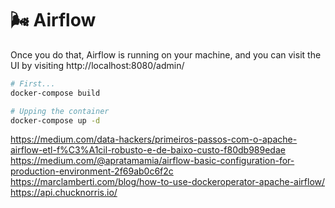 # 🌬 Airflow

Once you do that, Airflow is running on your machine, and you can visit the UI by visiting http://localhost:8080/admin/

```bash
# First...
docker-compose build

# Upping the container
docker-compose up -d
```

https://medium.com/data-hackers/primeiros-passos-com-o-apache-airflow-etl-f%C3%A1cil-robusto-e-de-baixo-custo-f80db989edae
https://medium.com/@apratamamia/airflow-basic-configuration-for-production-environment-2f69ab0c6f2c
https://marclamberti.com/blog/how-to-use-dockeroperator-apache-airflow/
https://api.chucknorris.io/